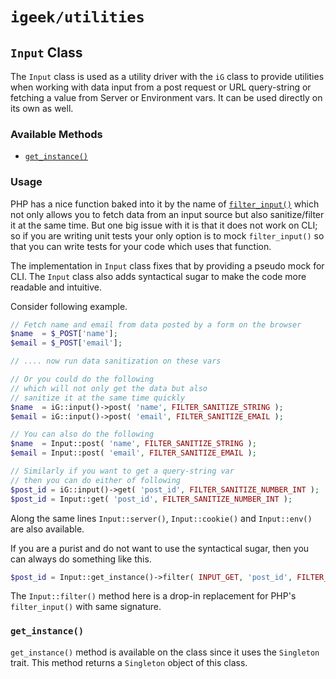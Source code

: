 # `igeek/utilities`

## `Input` Class

The `Input` class is used as a utility driver with the `iG` class to provide utilities when working with data input from a post request or URL query-string or fetching a value from Server or Environment vars. It can be used directly on its own as well.

### Available Methods
- [`get_instance()`](#get_instance)


### Usage

PHP has a nice function baked into it by the name of [`filter_input()`](https://www.php.net/manual/en/function.filter-input.php) which not only allows you to fetch data from an input source but also sanitize/filter it at the same time. But one big issue with it is that it does not work on CLI; so if you are writing unit tests your only option is to mock `filter_input()` so that you can write tests for your code which uses that function.

The implementation in `Input` class fixes that by providing a pseudo mock for CLI. The `Input` class also adds syntactical sugar to make the code more readable and intuitive.

Consider following example.

```php
// Fetch name and email from data posted by a form on the browser
$name  = $_POST['name'];
$email = $_POST['email'];

// .... now run data sanitization on these vars

// Or you could do the following
// which will not only get the data but also
// sanitize it at the same time quickly
$name  = iG::input()->post( 'name', FILTER_SANITIZE_STRING );
$email = iG::input()->post( 'email', FILTER_SANITIZE_EMAIL );

// You can also do the following
$name  = Input::post( 'name', FILTER_SANITIZE_STRING );
$email = Input::post( 'email', FILTER_SANITIZE_EMAIL );

// Similarly if you want to get a query-string var
// then you can do either of following
$post_id = iG::input()->get( 'post_id', FILTER_SANITIZE_NUMBER_INT );
$post_id = Input::get( 'post_id', FILTER_SANITIZE_NUMBER_INT );

```

Along the same lines `Input::server()`, `Input::cookie()` and `Input::env()` are also available.

If you are a purist and do not want to use the syntactical sugar, then you can always do something like this.

```php
$post_id = Input::get_instance()->filter( INPUT_GET, 'post_id', FILTER_SANITIZE_NUMBER_INT )
```
The `Input::filter()` method here is a drop-in replacement for PHP's `filter_input()` with same signature.

### `get_instance()`

`get_instance()` method is available on the class since it uses the `Singleton` trait. This method returns a `Singleton` object of this class.

